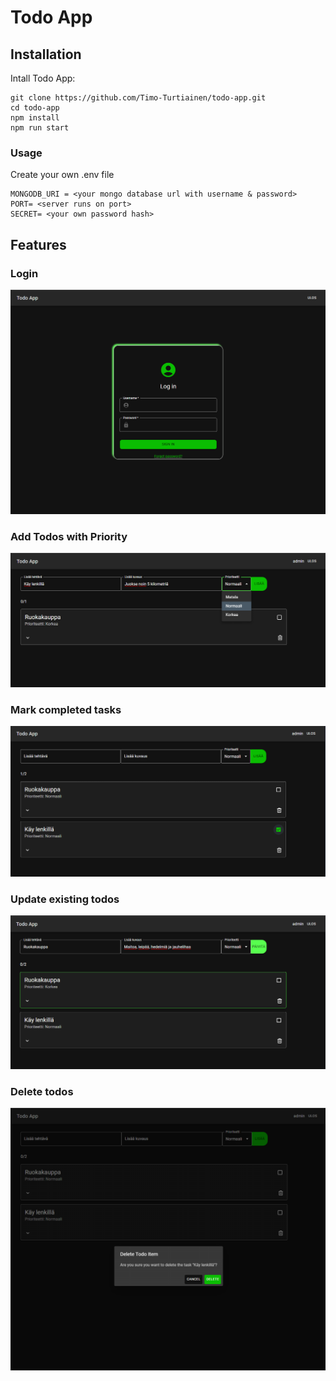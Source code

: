 # Todo App

## Installation

Intall Todo App:

```
git clone https://github.com/Timo-Turtiainen/todo-app.git
cd todo-app
npm install
npm run start
```

### Usage

Create your own .env file

```
MONGODB_URI = <your mongo database url with username & password>
PORT= <server runs on port>
SECRET= <your own password hash>
```

## Features

### Login

![Login page](https://github.com/Timo-Turtiainen/todo-app/blob/main/client/public/login.png)

### Add Todos with Priority

![Add Todo](https://github.com/Timo-Turtiainen/todo-app/blob/main/client/public/add-todo.png)

### Mark completed tasks

![Completed Task](https://github.com/Timo-Turtiainen/todo-app/blob/main/client/public/checked-todo.png)

### Update existing todos

![Update Todo](https://github.com/Timo-Turtiainen/todo-app/blob/main/client/public/update-todo.png)

### Delete todos

![Delete Todo](https://github.com/Timo-Turtiainen/todo-app/blob/main/client/public/delete-todo.png)
